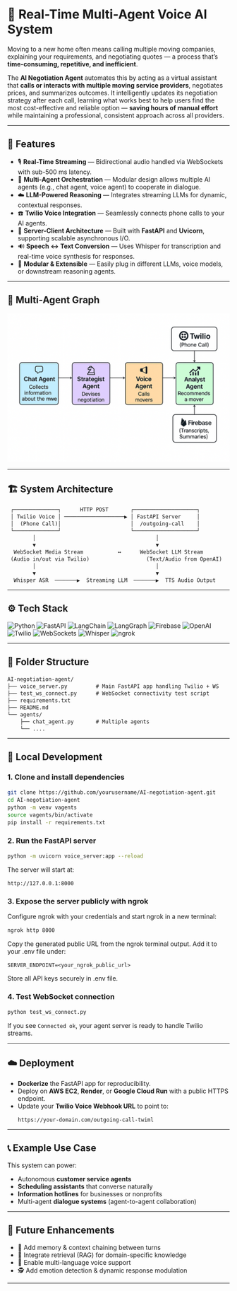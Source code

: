 # 🧠 Real-Time Multi-Agent Voice AI System

Moving to a new home often means calling multiple moving companies, explaining your requirements, and negotiating quotes — a process that’s **time-consuming, repetitive, and inefficient**. 

The **AI Negotiation Agent** automates this by acting as a virtual assistant that **calls or interacts with multiple moving service providers**, negotiates prices, and summarizes outcomes. It intelligently updates its negotiation strategy after each call, learning what works best to help users find the most cost-effective and reliable option — **saving hours of manual effort** while maintaining a professional, consistent approach across all providers.

---

## 🚀 Features

- 🎙️ **Real-Time Streaming** — Bidirectional audio handled via WebSockets with sub-500 ms latency.  
- 🤖 **Multi-Agent Orchestration** — Modular design allows multiple AI agents (e.g., chat agent, voice agent) to cooperate in dialogue.  
- ☁️ **LLM-Powered Reasoning** — Integrates streaming LLMs for dynamic, contextual responses.  
- ☎️ **Twilio Voice Integration** — Seamlessly connects phone calls to your AI agents.  
- 🧩 **Server-Client Architecture** — Built with **FastAPI** and **Uvicorn**, supporting scalable asynchronous I/O.  
- 🔊 **Speech ↔ Text Conversion** — Uses Whisper for transcription and real-time voice synthesis for responses.  
- 🧱 **Modular & Extensible** — Easily plug in different LLMs, voice models, or downstream reasoning agents.  

---
## 🧭 Multi-Agent Graph

![Multi-Agent Graph](./imgs/agent_flow.png)

---

## 🏗️ System Architecture

```
 ┌──────────────┐      HTTP POST       ┌────────────────────┐
 │ Twilio Voice │ ───────────────────▶ │ FastAPI Server     │
 │  (Phone Call)│                      │  /outgoing-call    │
 └──────────────┘                      └────────────────────┘
        │                                      │
        ▼                                      ▼
  WebSocket Media Stream           ↔      WebSocket LLM Stream
 (Audio in/out via Twilio)                  (Text/Audio from OpenAI)
        │                                      │
        ▼                                      ▼
  Whisper ASR  ───────▶  Streaming LLM  ───────▶  TTS Audio Output
```

---

## ⚙️ Tech Stack

![Python](https://img.shields.io/badge/Python_3.11-3776AB?logo=python&logoColor=white)
![FastAPI](https://img.shields.io/badge/FastAPI-009688?logo=fastapi&logoColor=white)
![LangChain](https://img.shields.io/badge/LangChain-1E90FF)
![LangGraph](https://img.shields.io/badge/LangGraph-6A1B9A)
![Firebase](https://img.shields.io/badge/Firebase-FFCA28?logo=firebase&logoColor=black)
![OpenAI](https://img.shields.io/badge/OpenAI_API-412991?logo=openai&logoColor=white)
![Twilio](https://img.shields.io/badge/Twilio-FF0000?logo=twilio&logoColor=white)
![WebSockets](https://img.shields.io/badge/WebSockets-0055FF)
![Whisper](https://img.shields.io/badge/Whisper-808080)
![ngrok](https://img.shields.io/badge/ngrok-1F1F1F)


---

## 🧩 Folder Structure

```
AI-negotiation-agent/
├── voice_server.py         # Main FastAPI app handling Twilio + WS
├── test_ws_connect.py      # WebSocket connectivity test script
├── requirements.txt
├── README.md
└── agents/
    ├── chat_agent.py       # Multiple agents
    └── ....
```

---

## 🧪 Local Development

### 1. Clone and install dependencies
```bash
git clone https://github.com/yourusername/AI-negotiation-agent.git
cd AI-negotiation-agent
python -m venv vagents
source vagents/bin/activate
pip install -r requirements.txt
```

### 2. Run the FastAPI server
```bash
python -m uvicorn voice_server:app --reload
```

The server will start at:
```
http://127.0.0.1:8000
```

### 3. Expose the server publicly with ngrok
Configure ngrok with your credentials and start ngrok in a new terminal:
```bash
ngrok http 8000
```
Copy the generated public URL from the ngrok terminal output.
Add it to your .env file under:
```
SERVER_ENDPOINT=<your_ngrok_public_url>
```
Store all API keys securely in .env file.


### 4. Test WebSocket connection
```bash
python test_ws_connect.py
```
If you see `Connected ok`, your agent server is ready to handle Twilio streams.

---

## ☁️ Deployment

- **Dockerize** the FastAPI app for reproducibility.
- Deploy on **AWS EC2**, **Render**, or **Google Cloud Run** with a public HTTPS endpoint.
- Update your **Twilio Voice Webhook URL** to point to:
  ```
  https://your-domain.com/outgoing-call-twiml
  ```

---

## 📞 Example Use Case

This system can power:
- Autonomous **customer service agents**  
- **Scheduling assistants** that converse naturally  
- **Information hotlines** for businesses or nonprofits  
- Multi-agent **dialogue systems** (agent-to-agent collaboration)  

---

## 🧠 Future Enhancements

- 🔁 Add memory & context chaining between turns  
- 🧩 Integrate retrieval (RAG) for domain-specific knowledge  
- 💬 Enable multi-language voice support  
- 🕵️ Add emotion detection & dynamic response modulation  

---


